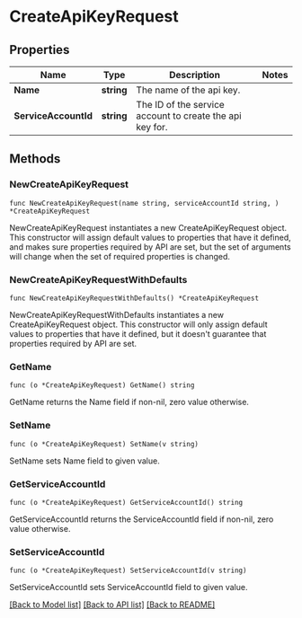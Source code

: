 # CreateApiKeyRequest

## Properties

Name | Type | Description | Notes
------------ | ------------- | ------------- | -------------
**Name** | **string** | The name of the api key. | 
**ServiceAccountId** | **string** | The ID of the service account to create the api key for. | 

## Methods

### NewCreateApiKeyRequest

`func NewCreateApiKeyRequest(name string, serviceAccountId string, ) *CreateApiKeyRequest`

NewCreateApiKeyRequest instantiates a new CreateApiKeyRequest object.
This constructor will assign default values to properties that have it defined,
and makes sure properties required by API are set, but the set of arguments
will change when the set of required properties is changed.

### NewCreateApiKeyRequestWithDefaults

`func NewCreateApiKeyRequestWithDefaults() *CreateApiKeyRequest`

NewCreateApiKeyRequestWithDefaults instantiates a new CreateApiKeyRequest object.
This constructor will only assign default values to properties that have it defined,
but it doesn't guarantee that properties required by API are set.

### GetName

`func (o *CreateApiKeyRequest) GetName() string`

GetName returns the Name field if non-nil, zero value otherwise.

### SetName

`func (o *CreateApiKeyRequest) SetName(v string)`

SetName sets Name field to given value.

### GetServiceAccountId

`func (o *CreateApiKeyRequest) GetServiceAccountId() string`

GetServiceAccountId returns the ServiceAccountId field if non-nil, zero value otherwise.

### SetServiceAccountId

`func (o *CreateApiKeyRequest) SetServiceAccountId(v string)`

SetServiceAccountId sets ServiceAccountId field to given value.


[[Back to Model list]](../README.md#documentation-for-models) [[Back to API list]](../README.md#documentation-for-api-endpoints) [[Back to README]](../README.md)


